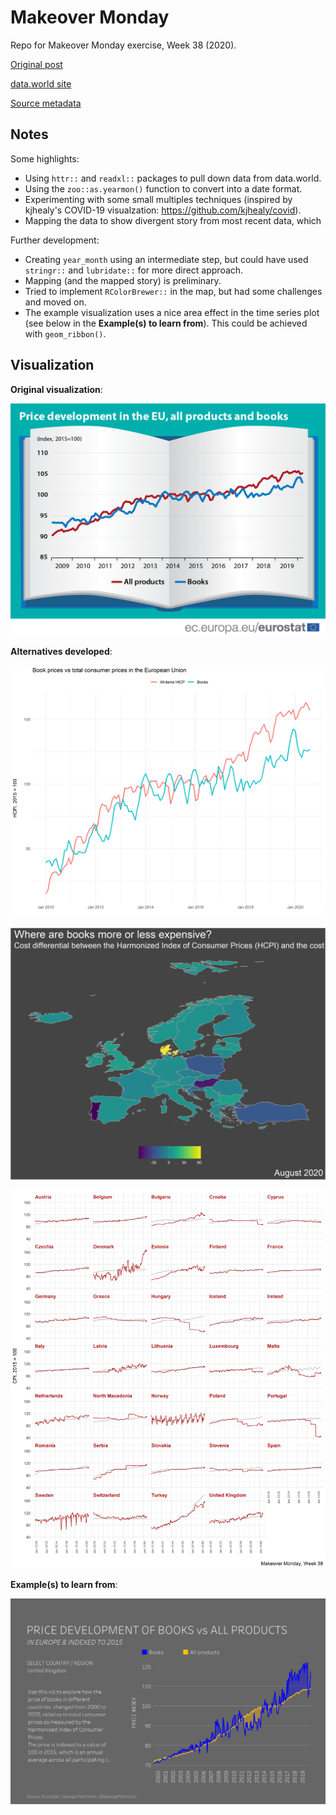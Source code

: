 # Makeover Monday  
Repo for Makeover Monday exercise, Week 38 (2020).

[Original post](https://ec.europa.eu/eurostat/en/web/products-eurostat-news/-/EDN-20200422-1)

[data.world site](https://data.world/makeovermonday/2020w38)

[Source metadata](https://ec.europa.eu/eurostat/cache/metadata/en/prc_hicp_esms.htm)

## Notes  

Some highlights:

*  Using `httr::` and `readxl::` packages to pull down data from data.world.
*  Using the `zoo::as.yearmon()` function to convert into a date format.  
*  Experimenting with some small multiples techniques (inspired by kjhealy's COVID-19 visualzation: https://github.com/kjhealy/covid).  
*  Mapping the data to show divergent story from most recent data, which 

Further development:  
*  Creating `year_month` using an intermediate step, but could have used `stringr::` and `lubridate::` for more direct approach.  
*  Mapping (and the mapped story) is preliminary.  
*  Tried to implement `RColorBrewer::` in the map, but had some challenges and moved on.  
*  The example visualization uses a nice area effect in the time series plot (see below in the **Example(s) to learn from**). This could be achieved with `geom_ribbon()`.

## Visualization  

**Original visualization**:

![](https://github.com/mrafa3/makeover_monday/blob/master/2020/week38/graphics/yvxBGUv9Q9GJCt6g6pAZ_Price%20develpment%20of%20books%20in%20the%20EU.png)

**Alternatives developed**:

![](https://github.com/mrafa3/makeover_monday/blob/master/2020/week38/graphics/eu_ts_viz.png)

![](https://github.com/mrafa3/makeover_monday/blob/master/2020/week38/graphics/map_viz.png)

![](https://github.com/mrafa3/makeover_monday/blob/master/2020/week38/graphics/sm_viz.png)

**Example(s) to learn from**:  

![](https://github.com/mrafa3/makeover_monday/blob/master/2020/week38/graphics/mm_2020wk38_example.jpg)
